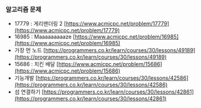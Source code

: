 ### 알고리즘 문제
* 17779 : 게리맨더링 2
[https://www.acmicpc.net/problem/17779](https://www.acmicpc.net/problem/17779)
* 16985 : Maaaaaaaaaze
[https://www.acmicpc.net/problem/16985](https://www.acmicpc.net/problem/16985)
* 가장 먼 노드
[https://programmers.co.kr/learn/courses/30/lessons/49189](https://programmers.co.kr/learn/courses/30/lessons/49189)
* 15686 : 치킨 배달
[https://www.acmicpc.net/problem/15686](https://www.acmicpc.net/problem/15686)
* 기능개발
[https://programmers.co.kr/learn/courses/30/lessons/42586](https://programmers.co.kr/learn/courses/30/lessons/42586)
* 섬 연결하기
[https://programmers.co.kr/learn/courses/30/lessons/42861](https://programmers.co.kr/learn/courses/30/lessons/42861)
